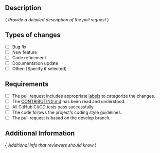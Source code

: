 ## Description
{ *Provide a detailed description of the pull request* }

## Types of changes
- [ ] Bug fix
- [ ] New feature
- [ ] Code refinement
- [ ] Documentation update
- [ ] Other: [Specify if selected]

## Requirements
- [ ] The pull request includes appropriate [labels](../labels) to categorize the changes.
- [ ] The [CONTRIBUTING.md](../docs/CONTRIBUTING.md) has been read and understood.
- [ ] All GitHub CI/CD tests pass successfully.
- [ ] The code follows the project's coding style guidelines.
- [ ] The pull request is based on the develop branch.

## Additional Information
{ *Additional info that reviewers should know* }